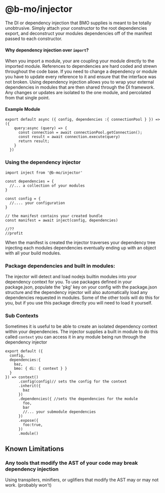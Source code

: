 # @b-mo/injector

The DI or dependency injection that BMO supplies is meant to be totally unobtrusive.
Simply attach your constructor to the root dependencies export, and deconstruct your modules dependencies
off of the manifest passed to each constructor.

#### Why dependency injection over `import`?

When you import a module, your are coupling your module directly to the imported module.
References to dependencies are hard coded and strewn throughout the code base.
If you need to change a dependency or module you have to update every reference to it and ensure that
the interface was not broken. Using dependency injection allows you to wrap your
external dependencies in modules that are then shared through the DI framework.
Any changes or updates are isolated to the one module, and percolated from that single point.


#### Example Module

```
export default async ({ config, dependencies :{ connectionPool } }) => ({
    query:async (query) => {
      const connection = await connectionPool.getConnection();
      const result = await connection.execute(query)
      return result;
    }
  })
```


### Using the dependency injector

```
import inject from '@b-mo/injector'

const dependencies = {
  //... a collection of your modules
}

const config = {
  //.... your configuration
}

// the manifest contains your created bundle
const manifest = await inject(config, dependencies)

//??
//profit

```

When the manifest is created the injector traverses your dependency tree injecting each modules dependencies
eventually ending up with an object with all your build modules.

### Package dependencies and built in modules:
The injector will detect and load nodejs builtin modules into your dependency context for you.
To use packages defined in your package.json, populate the 'pkg' key on your config with the package.json
structure and the dependency injector will also automatically load any dependencies requested in modules.
Some of the other tools will do this for you, but if you use this package directly you will need to load it yourself.

### Sub Contexts
Sometimes it is useful to be able to create an isolated dependency context within your dependencies.
The injector supplies a built in module to do this called `context` you can access it in any module being run
through the dependency injector


```
export default ({
  config,
  dependencies:{
    baz,
    bmo: { di: { context } }
  }
}) => context()
      .config(config)// sets the config for the context
      .inherit({
        baz
      })
      .dependencies({ //sets the dependencies for the module
        foo,
        bar
        //... your submodule dependencies
      })
      .expose({
        foo:true,
      })
      .module()
```

## Known Limitations

### Any tools that modify the AST of your code may break dependency injection

Using transpilers, minifiers, or uglifiers that modify the AST may or may not work. (probably won't)
